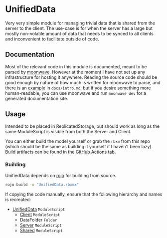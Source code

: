 # UnifiedData
Very very simple module for managing trivial data that is shared from the server to the client.
The use-case is for when the server has a large but mostly non-volatile amount of data that needs to be synced
to all clients and inconvenient to facilitate outside of code.

## Documentation
Most of the relevant code in this module is documented, meant to be parsed by [moonwave](https://github.com/evaera/moonwave).
However at the moment I have not set up any infrastructure for hosting it anywhere.
Reading the source code should be good enough by nature of how much is written for moonwave to parse,
and there is an [example](./docs/intro) in `docs/intro.md`, but if you desire something more human-readable,
you can use moonwave and run `moonwave dev` for a generated documentation site.

## Usage
Intended to be placed in ReplicatedStorage, but should work as long as the same ModuleScript is visible from both the Server and Client.

You can either build the model yourself or grab the `rbxm` from this repo (which should be the same as building it yourself if I haven't been lazy).
Build artifacts can be found in the [GitHub Actions tab](https://github.com/PhantomShift/UnifiedData/actions).

### Building
UnifiedData depends on [rojo](https://github.com/rojo-rbx/rojo) for building from source.
```bash
rojo build -o "UnifiedData.rbxmx"
```
If copying the code manually, ensure that the following hierarchy and names is recreated:
 - [UnifiedData](./src/init) `ModuleScript`
    - [Client](./src/Client) `ModuleScript`
    - DataFolder `Folder`
    - [Server](./src/Server) `ModuleScript`
    - [Shared](./src/Shared) `ModuleScript`